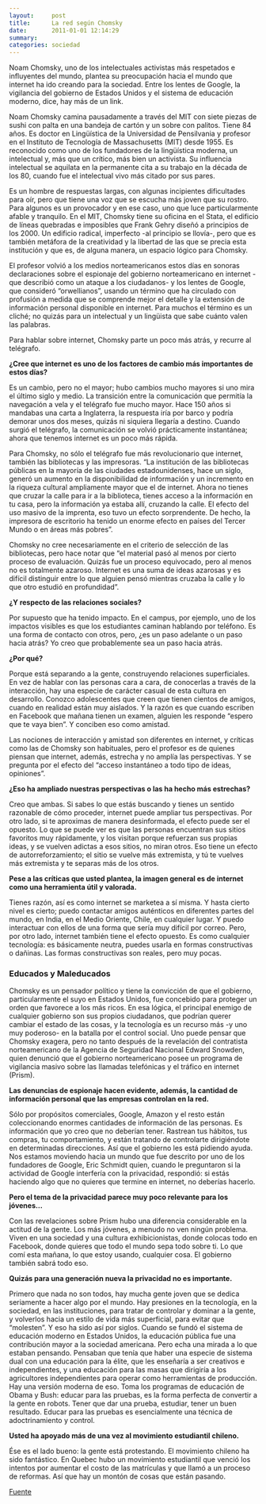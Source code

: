 ```yaml
---
layout:     post
title:      La red según Chomsky
date:       2011-01-01 12:14:29
summary:
categories: sociedad
---
```


<p>Noam Chomsky, uno de los intelectuales activistas más respetados e influyentes del mundo, plantea su preocupación hacia el mundo que internet ha ido creando para la sociedad. Entre los lentes de Google, la vigilancia del gobierno de Estados Unidos y el sistema de educación moderno, dice, hay más de un link. </p>

<p>Noam Chomsky camina pausadamente a través del MIT con siete piezas de sushi con palta en una bandeja de cartón y un sobre con palitos. Tiene 84 años. Es doctor en Lingüística de la Universidad de Pensilvania y profesor en el Instituto de Tecnología de Massachusetts (MIT) desde 1955. Es reconocido como uno de los fundadores de la lingüística moderna, un intelectual y, más que un crítico, más bien un activista. Su influencia intelectual se aquilata en la permanente cita a su trabajo en la década de los 80, cuando fue el intelectual vivo más citado por sus pares.</p>

<p>Es un hombre de respuestas largas, con algunas incipientes dificultades para oír, pero que tiene una voz que se escucha más joven que su rostro. Para algunos es un provocador y en ese caso, uno que luce particularmente afable y tranquilo. En el MIT, Chomsky tiene su oficina en el Stata, el edificio de líneas quebradas e imposibles que Frank Gehry diseñó a principios de los 2000. Un edificio radical, imperfecto -al principio se llovía-, pero que es también metáfora de la creatividad y la libertad de las que se precia esta institución y que es, de alguna manera, un espacio lógico para Chomsky.</p>

<p>El profesor volvió a los medios norteamericanos estos días en sonoras declaraciones sobre el espionaje del gobierno norteamericano en internet -que describió como un ataque a los ciudadanos- y los lentes de Google, que consideró “orwellianos”, usando un término que ha circulado con profusión a medida que se comprende mejor el detalle y la extensión de información personal disponible en internet. Para muchos el término es un cliché; no quizás para un intelectual y un lingüista que sabe cuánto valen las palabras.</p>

<p>Para hablar sobre internet, Chomsky  parte un poco más atrás, y recurre al  telégrafo.</p>

<p><strong>¿Cree que internet es uno de los factores de cambio más importantes de estos días?</strong></p>
<p>Es un cambio, pero no el mayor; hubo cambios mucho mayores si uno mira el último siglo y medio. La transición entre la comunicación que permitía la navegación a vela y el telégrafo fue mucho mayor. Hace 150 años si mandabas una carta a Inglaterra, la respuesta iría por barco y podría demorar unos dos meses, quizás ni siquiera llegaría a destino. Cuando surgió el telégrafo, la comunicación se volvió prácticamente instantánea; ahora que tenemos internet es un poco más rápida.</p>

<p>Para Chomsky, no sólo el telégrafo fue más revolucionario que internet, también las bibliotecas y las impresoras. “La institución de las bibliotecas públicas en la mayoría de las ciudades estadounidenses, hace un siglo, generó un aumento en la disponibilidad de información y un incremento en la riqueza cultural ampliamente mayor que el de internet. Ahora no tienes que cruzar la calle para ir a la biblioteca, tienes acceso a la información en tu casa, pero la información ya estaba allí, cruzando la calle. El efecto del uso masivo de la imprenta, eso tuvo un efecto sorprendente. De hecho, la impresora de escritorio ha tenido un enorme efecto en países del Tercer Mundo o en áreas más pobres”.</p>

<p>Chomsky no cree necesariamente en el criterio de selección de las bibliotecas, pero hace notar que “el material pasó al menos por cierto proceso de evaluación. Quizás fue un proceso equivocado, pero al menos no es totalmente azaroso. Internet es una suma de ideas azarosas y es difícil distinguir entre lo que alguien pensó mientras cruzaba la calle y lo que otro estudió en profundidad”.</p>

<p><strong>¿Y respecto de las relaciones sociales?</strong></p>
<p>Por supuesto que ha tenido impacto. En el campus, por ejemplo, uno de los impactos visibles es que los estudiantes caminan hablando por teléfono. Es una forma de contacto con otros, pero, ¿es un paso adelante o un paso hacia atrás? Yo creo que probablemente sea un paso hacia atrás.</p>

<p><strong>¿Por qué?</strong></p>
<p>Porque está separando a la gente, construyendo relaciones superficiales. En vez de hablar con las personas cara a cara, de conocerlas a través de la interacción, hay una especie de carácter casual de esta cultura en desarrollo. Conozco adolescentes que creen que tienen cientos de amigos, cuando en realidad están muy aislados. Y la razón es que cuando escriben en Facebook que mañana tienen un examen, alguien les responde “espero que te vaya bien”. Y conciben eso como amistad.</p>

<p>Las nociones de interacción y amistad son diferentes en internet, y críticas como las de Chomsky son habituales, pero el profesor es de quienes piensan que internet, además, estrecha y no amplía las perspectivas. Y se pregunta por el efecto del “acceso instantáneo a todo tipo de ideas, opiniones”.</p>

<p><strong>¿Eso ha ampliado nuestras perspectivas o las ha hecho más estrechas?</strong></p>
<p>Creo que ambas.  Si sabes lo que estás buscando y tienes un sentido razonable de cómo proceder, internet puede ampliar tus perspectivas. Por otro lado, si te aproximas de manera desinformada, el efecto puede ser el opuesto. Lo que se puede ver es que las personas encuentran sus sitios favoritos muy rápidamente, y los visitan porque refuerzan sus propias ideas, y se vuelven adictas a esos sitios, no miran otros. Eso tiene un efecto de autorreforzamiento; el sitio se vuelve más extremista, y tú te vuelves más extremista y te separas más de los otros.</p>

<p><strong>Pese a las críticas que usted plantea, la imagen general es de internet como una herramienta útil y valorada.</strong></p>
<p>Tienes razón, así es como internet se marketea a sí misma. Y hasta cierto nivel es cierto; puedo contactar amigos auténticos en diferentes partes del mundo, en India, en el Medio Oriente, Chile, en cualquier lugar. Y puedo interactuar con ellos de una forma que sería muy difícil por correo. Pero, por otro lado, internet también tiene el efecto opuesto. Es como cualquier tecnología: es básicamente neutra, puedes usarla en formas constructivas o dañinas. Las formas constructivas son reales, pero muy pocas.</p>

<h3>Educados y Maleducados</h3>

<p>Chomsky es un pensador político y tiene la convicción de que el gobierno, particularmente el suyo en Estados Unidos, fue concebido para proteger un orden que favorece a los más ricos. En esa lógica, el principal enemigo de cualquier gobierno son sus propios ciudadanos, que podrían querer cambiar el estado de las cosas, y la tecnología es un recurso más -y uno muy poderoso- en la batalla por el control social. Uno puede pensar que Chomsky exagera, pero no tanto después de la revelación del contratista norteamericano de la Agencia de Seguridad Nacional Edward Snowden, quien denunció que el gobierno norteamericano posee un programa de vigilancia masivo sobre las llamadas telefónicas y el tráfico en internet (Prism).</p>

<p><strong>Las denuncias de espionaje hacen evidente, además, la cantidad de información personal que las empresas controlan en la red.</strong></p>
<p>Sólo por propósitos comerciales, Google, Amazon y el resto están coleccionando enormes cantidades de información de las personas. Es información que yo creo que no deberían tener. Rastrean tus hábitos, tus compras, tu comportamiento, y están tratando de controlarte dirigiéndote en determinadas direcciones. Así que el gobierno les está pidiendo ayuda. Nos estamos moviendo hacia un mundo que fue descrito por uno de los fundadores de Google, Eric Schmidt quien, cuando le preguntaron si la actividad de Google interfería con la privacidad, respondió: si estás haciendo algo que no quieres que termine en internet, no deberías hacerlo.</p>

<p><strong>Pero el tema de la privacidad parece muy poco relevante para los jóvenes…</strong></p>
<p>Con las revelaciones sobre Prism hubo una diferencia considerable en la actitud de la gente. Los más jóvenes,  a menudo no ven ningún problema. Viven en una sociedad y una cultura exhibicionistas, donde colocas todo en Facebook, donde quieres que todo el mundo sepa todo sobre ti. Lo que comí esta mañana, lo que estoy usando, cualquier cosa. El gobierno también sabrá todo eso.</p>

<p><strong>Quizás para una generación nueva la privacidad no es importante.</strong></p>
<p>Primero que nada no son todos, hay mucha gente joven que se dedica seriamente a hacer algo por el mundo. Hay presiones en la tecnología, en la sociedad, en las instituciones, para tratar de controlar y dominar a la gente, y volverlos hacia un estilo de vida más superficial, para evitar que “molesten”. Y eso ha sido así por siglos. Cuando se fundó el sistema de educación moderno en Estados Unidos, la educación pública fue una contribución mayor a la sociedad americana. Pero echa una mirada a lo que estaban pensando. Pensaban que tenía que haber una especie de sistema dual con una educación para la élite, que les enseñaría a ser creativos e independientes, y una educación para las masas que dirigiría a los agricultores independientes  para operar como herramientas de producción. Hay una versión moderna de eso. Toma los programas de educación de Obama y Bush: educar para las pruebas, es la forma perfecta de convertir a la gente en robots. Tener que dar una prueba, estudiar, tener un buen resultado. Educar para las pruebas es esencialmente una técnica de adoctrinamiento y control.</p>

<p><strong>Usted ha apoyado más de una vez al movimiento estudiantil chileno.</strong></p>
<p>Ése es el lado bueno: la gente está protestando. El movimiento chileno ha sido fantástico. En Quebec hubo un movimiento estudiantil que venció los intentos por aumentar el costo de las matrículas y que llamó a un proceso de reformas. Así que hay un montón de cosas que están pasando.</p>

<p>
	<a href="http://www.quepasa.cl/articulo/tecnologia/2013/06/23-12098-9-la-red-segun-chomsky.shtml/">Fuente</a>
</p>